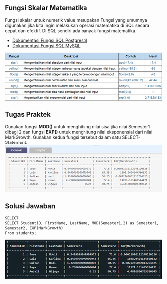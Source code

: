 ## Fungsi Skalar Matematika

Fungsi skalar untuk numerik value merupakan Fungsi yang umumnya digunakan jika kita ingin melakukan operasi matematika di SQL secara cepat dan efektif. Di SQL sendiri ada banyak fungsi matematika.<br>

- [Dokumentasi Fungsi SQL Postgresql](https://www.postgresql.org/docs/9.5/functions-math.html)
- [Dokumentasi Fungsi SQL MySQL](https://dev.mysql.com/doc/refman/8.0/en/mathematical-functions.html)<br>

![fungsi](fungsi_skalar.png)

## Tugas Praktek

Gunakan fungsi **MOD()** untuk menghitung nilai sisa jika nilai Semester1 dibagi 2 dan fungsi **EXP()** untuk menghitung nilai eksponensial dari nilai MarkGrowth. Gunakan kedua fungsi tersebut dalam satu SELECT-Statement.<br>
![tabel-soal](output_tabelsoal.png)

## Solusi Jawaban

```
SELECT
SELECT StudentID, FirstName, LastName, MOD(Semester1,2) as Semester1, Semester2, EXP(MarkGrowth)
From students;
```

![tabel-jawaban](output_tabeljawaban.png)
